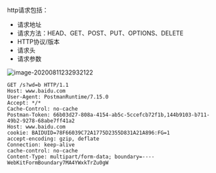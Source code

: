 http请求包括：

- 请求地址
- 请求方法：HEAD、GET、POST、PUT、OPTIONS、DELETE
- HTTP协议/版本
- 请求头
- 请求参数

![image-20200811232932122](D:\space_study\PanNoteBook\08_网络安全\image-20200811232932122.png)

```http
GET /s?wd=b HTTP/1.1
Host: www.baidu.com
User-Agent: PostmanRuntime/7.15.0
Accept: */*
Cache-Control: no-cache
Postman-Token: 66b03d27-808a-4154-ab5c-5ccefcb72f1b,144b9103-b711-49b2-9278-68abe7ff41a2
Host: www.baidu.com
cookie: BAIDUID=78F66039C72A1775D2355D831A21A896:FG=1
accept-encoding: gzip, deflate
Connection: keep-alive
cache-control: no-cache
Content-Type: multipart/form-data; boundary=----WebKitFormBoundary7MA4YWxkTrZu0gW
```

